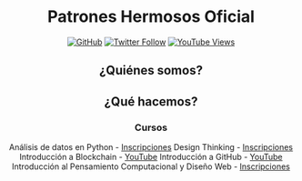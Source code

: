 <div align="center">

# Patrones Hermosos Oficial

[![GitHub](https://img.shields.io/github/partoneshermosos-oficial?label=GitHub&logoColor=E55E4F&color=FAF4F8&style=social)](https://github.com/carobarreirov)
[![Twitter Follow](https://img.shields.io/twitter/follow/patronesh?logoColor=E55E4F&style=social)](https://twitter.com/carobarreirov)
[![YouTube Views](https://img.shields.io/youtube/channel/views/UCi9A7tCwNelhMpZJoI4XM6g?style=social&color=FFFFFF&logoColor=E55E4F)](https://www.youtube.com/channel/UCi9A7tCwNelhMpZJoI4XM6g)

## ¿Quiénes somos?

## ¿Qué hacemos?

### Cursos
Análisis de datos en Python - [Inscripciones]()
Design Thinking - [Inscripciones]()
Introducción a Blockchain - [YouTube]()
Introducción a GitHub - [YouTube]()
Introducción al Pensamiento Computacional y Diseño Web - [Inscripciones]()

</div>
